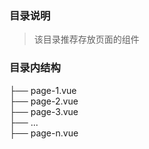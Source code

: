 ### 目录说明

> 该目录推荐存放页面的组件

### 目录内结构

├── page-1.vue  
├── page-2.vue  
├── page-3.vue  
├── ...  
├── page-n.vue  
